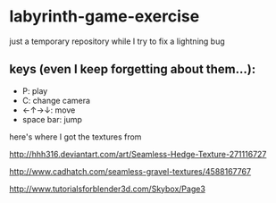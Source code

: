 # labyrinth-game-exercise
just a temporary repository while I try to fix a lightning bug

## keys (even I keep forgetting about them...):
* P: play
* C: change camera
* ←↑→↓: move
* space bar: jump

here's where I got the textures from

http://hhh316.deviantart.com/art/Seamless-Hedge-Texture-271116727

http://www.cadhatch.com/seamless-gravel-textures/4588167767

http://www.tutorialsforblender3d.com/Skybox/Page3
